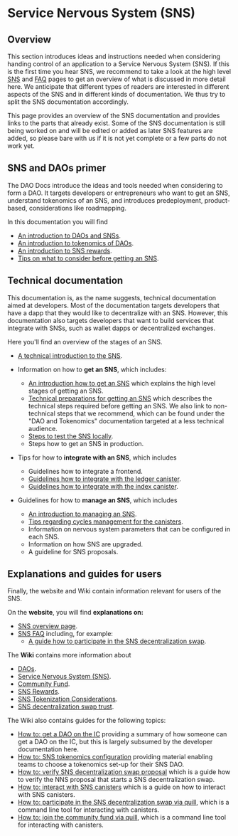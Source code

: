 # Service Nervous System (SNS)

## Overview
This section introduces ideas and instructions needed when considering handing control of an application to a Service Nervous System (SNS). If this is the first time you hear SNS, we recommend to take a look at the high level [SNS](/sns) and [FAQ](/sns/faq) pages to get an overview of what is discussed in more detail here.
We anticipate that different types of readers are interested
in different aspects of the SNS and in different kinds of documentation.
We thus try to split the SNS documentation accordingly.

This page provides an overview of the SNS documentation and 
provides links to the parts that already exist.
Some of the SNS documentation is still being worked on and will be 
edited or added as later SNS features are added, so please bare with
us if it is not yet complete or a few parts do not work yet.

## SNS and DAOs primer
The DAO Docs introduce the ideas and tools needed when considering to form a DAO. It targets developers or entrepreneurs who want to get an SNS, understand tokenomics of an SNS, and introduces predeployment, product-based, considerations like roadmapping.

In this documentation you will find
* [An introduction to DAOs and SNSs](./tokenomics/index.md).
* [An introduction to tokenomics of DAOs](./tokenomics/tokenomics-intro.md).
* [An introduction to SNS rewards](./tokenomics/rewards.md).
* [Tips on what to consider before getting an SNS](./tokenomics/predeployment-considerations.md).

## Technical documentation
This documentation is, as the name suggests, technical documentation aimed at developers.
Most of the documentation targets developers that have
a dapp that they would like to decentralize with an SNS. 
However, this documentation also targets developers that
want to build services that integrate with SNSs, such as wallet dapps
or decentralized exchanges.

Here you'll find an overview of the stages of an SNS.
* [A technical introduction to the SNS](sns-intro.md).

* Information on how to **get an SNS**, which includes:
    * [An introduction how to get an SNS](get-sns/get-sns-intro.md) which
      explains the high level stages of getting an SNS.
    * [Technical preparations for getting an SNS](get-sns/preparation.md) which
      describes the technical steps required before getting an SNS.
      We also link to non-technical steps that we recommend,
      which can be found under the "DAO and Tokenomics" documentation
      targeted at a less technical audience.
    * [Steps to test the SNS locally](get-sns/local-testing.md).
    * Steps how to get an SNS in production. <!--Steps how to get an SNS in production-->
  
* Tips for how to **integrate with an SNS**, which includes
  * Guidelines how to integrate a frontend. <!--Guidelines how to integrate a frontend (integrate-sns/frontend-integration.md)-->
  * [Guidelines how to integrate with the ledger canister](integrate-sns/ledger-integration.md).
  * [Guidelines how to integrate with the index canister](integrate-sns/index-integration.md).

* Guidelines for how to **manage an SNS**, which includes
  * [An introduction to managing an SNS](managing-sns/manage-sns-intro.md).
  * [Tips regarding cycles management for the canisters](managing-sns/cycles-usage.md).
  * Information on nervous system parameters that can be configured
    in each SNS. <!-- Information on nervous system parameters that can be configured in each SNS (managing-sns/nervous-system-parameters.md)-->
  * Information on how SNS are upgraded. <!--Information on how SNS are upgraded (managing-sns/upgradeSNS.md)-->  
  * A guideline for SNS proposals. <!-- A guideline for SNS proposals (managing-sns/proposal-guide.md)-->


## Explanations and guides for users
Finally, the website and Wiki contain information relevant for users of the SNS.

On the **website**, you will find **explanations on:**
* [SNS overview page](https://internetcomputer.org/sns).
* [SNS FAQ](https://internetcomputer.org/sns/faq) including, for example:
  * [A guide how to participate in the SNS decentralization swap](/sns/faq#participate).
    
The **Wiki** contains more information about
* [DAOs](https://wiki.internetcomputer.org/wiki/DAO).
* [Service Nervous System (SNS)](https://wiki.internetcomputer.org/wiki/Service_Nervous_System_(SNS)).
* [Community Fund](https://wiki.internetcomputer.org/wiki/Community_Fund).
* [SNS Rewards](https://wiki.internetcomputer.org/wiki/SNS_Rewards).
* [SNS Tokenization Considerations](https://wiki.internetcomputer.org/wiki/SNS_Tokenization_Considerations).
* [SNS decentralization swap trust](https://wiki.internetcomputer.org/wiki/SNS_decentralization_sale_trust).

The Wiki also contains guides for the following topics:
* [How to: get a DAO on the IC](https://wiki.internetcomputer.org/wiki/How_to_get_a_DAO_on_the_IC) providing a summary of how someone can get a DAO on the IC, but this is largely subsumed by the developer documentation here.
* [How to: SNS tokenomics configuration](https://wiki.internetcomputer.org/wiki/How-To:_SNS_tokenomics_configuration) providing material enabling teams to choose a tokenomics set-up for their SNS DAO.
* [How to: verify SNS decentralization swap proposal](https://wiki.internetcomputer.org/wiki/How-to:_Verify_SNS_decentralization_sale_proposal) which is a guide how to verify the NNS proposal that starts a SNS decentralization swap.
* [How to: interact with SNS canisters](https://wiki.internetcomputer.org/wiki/How-to:_Interact_with_SNS_canisters) which is a guide on how to interact with SNS canisters.
* [How to: participate in the SNS decentralization swap via quill](https://wiki.internetcomputer.org/wiki/How-To:_Participate_in_the_SNS_decentralization_sale_via_quill), which is a command line tool for interacting with canisters.
* [How to: join the community fund via quill](https://wiki.internetcomputer.org/wiki/How-To:_Join_the_Community_fund_via_quill), which is a command line tool for interacting with canisters.

